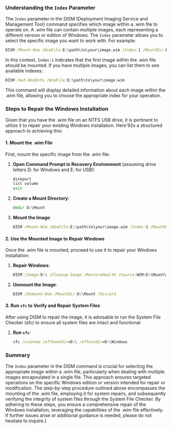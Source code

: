 ### Understanding the `Index` Parameter

The `Index` parameter in the DISM (Deployment Imaging Service and Management Tool) command specifies which image within a .wim file to operate on. A .wim file can contain multiple images, each representing a different version or edition of Windows. The `Index` parameter allows you to select the specific image you want to work with. For example:

```cmd
DISM /Mount-Wim /WimFile:E:\path\to\your\image.wim /Index:1 /MountDir:D:\Mount
```

In this context, `Index:1` indicates that the first image within the .wim file should be mounted. If you have multiple images, you can list them to see available indexes:

```cmd
DISM /Get-WimInfo /WimFile:E:\path\to\your\image.wim
```

This command will display detailed information about each image within the .wim file, allowing you to choose the appropriate index for your operation.

### Steps to Repair the Windows Installation

Given that you have the .wim file on an NTFS USB drive, it is pertinent to utilize it to repair your existing Windows installation. Here\'92s a structured approach to achieving this:

#### 1. **Mount the .wim File**

First, mount the specific image from the .wim file:

1. **Open Command Prompt in Recovery Environment** (assuming drive letters D: for Windows and E: for USB):
   ```cmd
   diskpart
   list volume
   exit
   ```
   
2. **Create a Mount Directory**:
   ```cmd
   mkdir D:\Mount
   ```
   
3. **Mount the Image**:
   ```cmd
   DISM /Mount-Wim /WimFile:E:\path\to\your\image.wim /Index:1 /MountDir:D:\Mount
   ```
   
#### 2. **Use the Mounted Image to Repair Windows**

Once the .wim file is mounted, proceed to use it to repair your Windows installation:

1. **Repair Windows**:
   ```cmd
   DISM /Image:D:\ /Cleanup-Image /RestoreHealth /Source:WIM:D:\Mount\Sources\install.wim:1 /ScratchDir:D:\Scratch
   ```
   
2. **Unmount the Image**:
   ```cmd
   DISM /Unmount-Wim /MountDir:D:\Mount /Discard
   ```
   
#### 3. **Run `sfc` to Verify and Repair System Files**

After using DISM to repair the image, it is advisable to run the System File Checker (sfc) to ensure all system files are intact and functional:

1. **Run `sfc`**:
   ```cmd
   sfc /scannow /offbootdir=D:\ /offwindir=D:\Windows
   ```
   
### Summary

The `Index` parameter in the DISM command is crucial for selecting the appropriate image within a .wim file, particularly when dealing with multiple images encapsulated in a single file. This approach ensures targeted operations on the specific Windows edition or version intended for repair or modification. The step-by-step procedure outlined above encompasses the mounting of the .wim file, employing it for system repairs, and subsequently verifying the integrity of system files through the System File Checker. By adhering to these steps, you ensure a comprehensive repair of the Windows installation, leveraging the capabilities of the .wim file effectively. If further issues arise or additional guidance is needed, please do not hesitate to inquire.}